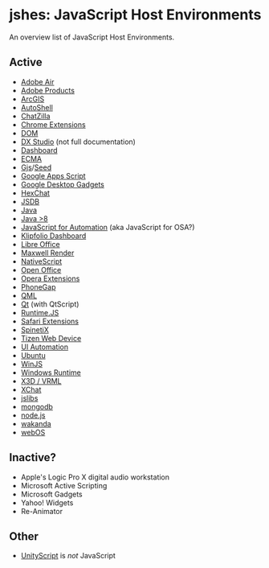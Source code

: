 jshes: JavaScript Host Environments
=====
An overview list of JavaScript Host Environments.

## Active
- [Adobe Air](http://help.adobe.com/en_US/air/html/dev/index.html)
- [Adobe Products](http://www.adobe.com/devnet/scripting.html)
- [ArcGIS](https://developers.arcgis.com/javascript/jsapi/)
- [AutoShell](https://support.ca.com/cadocs/0/CA%20Virtual%20Assurance%20for%20Infrastructure%20Managers%2012%208%20SP02-ENU/Bookshelf_Files/HTML/UIHelp/index.htm?toc.htm?854496.html)
- [ChatZilla](http://chatzilla.hacksrus.com/developers/api/)
- [Chrome Extensions](https://developer.chrome.com/extensions/api_index)
- [DOM](http://www.w3.org/DOM/)
- [DX Studio](http://www.dxstudio.com/wiki.aspx?n=Javascript+Functions) (not full documentation)
- [Dashboard](https://developer.apple.com/library/mac/documentation/AppleApplications/Reference/Dashboard_Ref/DashboardRef/DashboardRef.html)
- [ECMA](http://www.ecma-international.org/publications/files/ECMA-ST/Ecma-262.pdf)
- [Gjs](https://wiki.gnome.org/action/show/Projects/Gjs)/[Seed](https://wiki.gnome.org/action/show/Projects/Seed)
- [Google Apps Script](https://developers.google.com/apps-script/)
- [Google Desktop Gadgets](https://developers.google.com/gadgets/docs/reference/)
- [HexChat](http://hexchat.readthedocs.org/en/latest/script_javascript.html)
- [JSDB](http://www.jsdb.org/reference.html)
- [Java](https://developer.mozilla.org/en-US/docs/Mozilla/Projects/Rhino/Scripting_Java)
- [Java >8](http://docs.oracle.com/javase/8/docs/technotes/guides/scripting/prog_guide/javascript.html#CIHFFHED)
- [JavaScript for Automation](https://developer.apple.com/library/prerelease/mac/releasenotes/InterapplicationCommunication/RN-JavaScriptForAutomation/index.html) <pre-release> (aka JavaScript for OSA?)
- [Klipfolio Dashboard](http://developer.klipfolio.com/api/)
- [Libre Office](http://api.libreoffice.org/)
- [Maxwell Render](http://support.nextlimit.com/display/maxwelldocs/Scripting)
- [NativeScript](http://www.telerik.com/nativescript)
- [Open Office](http://www.openoffice.org/api/)
- [Opera Extensions](http://dev.opera.com/extensions/)
- [PhoneGap](http://phonegap.com/)
- [QML](http://qt-project.org/doc/qt-5/qtqml-javascript-hostenvironment.html)
- [Qt](http://qt-project.org/doc/qt-5/qtscript-index.html) (with QtScript)
- [Runtime.JS](http://runtimejs.org/)
- [Safari Extensions](https://developer.apple.com/library/safari/documentation/UserExperience/Reference/SafariExtensionsReference/_index.html)
- [SpinetiX](http://support.spinetix.com/wiki/JavaScript)
- [Tizen Web Device](https://developer.tizen.org/dev-guide/2.2.1/org.tizen.web.device.apireference/index.html)
- [UI Automation](https://developer.apple.com/library/ios/documentation/DeveloperTools/Reference/UIAutomationRef/_index.html)
- [Ubuntu](http://developer.ubuntu.com/api/html5/current/)
- [WinJS](http://msdn.microsoft.com/en-us/library/windows/apps/br229773.aspx)
- [Windows Runtime](http://msdn.microsoft.com/en-us/library/windows/apps/br211377.aspx)
- [X3D / VRML](http://www.web3d.org/x3d/specifications/vrml/ISO-IEC-14772-VRML97/part1/javascript.html)
- [XChat](https://unborn.ludost.net/xcdscript/)
- [jslibs](https://code.google.com/p/jslibs/wiki/JSLibs)
- [mongodb](http://api.mongodb.org/js/current/)
- [node.js](http://nodejs.org/api)
- [wakanda](http://doc.wakanda.org/home2.en.html)
- [webOS](https://developer.palm.com/content/api/reference/javascript-libraries.html)

## Inactive?
- Apple's Logic Pro X digital audio workstation
- Microsoft Active Scripting
- Microsoft Gadgets
- Yahoo! Widgets
- Re-Animator

## Other
- [UnityScript](http://docs.unity3d.com/ScriptReference/) is *not* JavaScript
